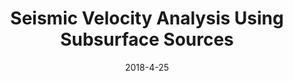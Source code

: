 ---
title: "Seismic Velocity Analysis Using Subsurface Sources"
collection: talks
type: "Seminar"
permalink: /talks/2018-4-25-TAU.md
venue: "Geophysical Seminar"
date: 2018-4-25
location: "Tel Aviv, Israel"
---